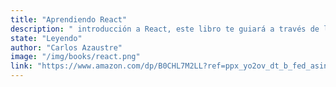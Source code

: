 ```yaml
---
title: "Aprendiendo React"
description: " introducción a React, este libro te guiará a través de la configuración del entorno de desarrollo, la creación de proyectos, la comprensión de los componentes, el manejo de eventos y el ciclo de vida de los componentes."
state: "Leyendo"
author: "Carlos Azaustre"
image: "/img/books/react.png"
link: "https://www.amazon.com/dp/B0CHL7M2LL?ref=ppx_yo2ov_dt_b_fed_asin_title"
---
```


